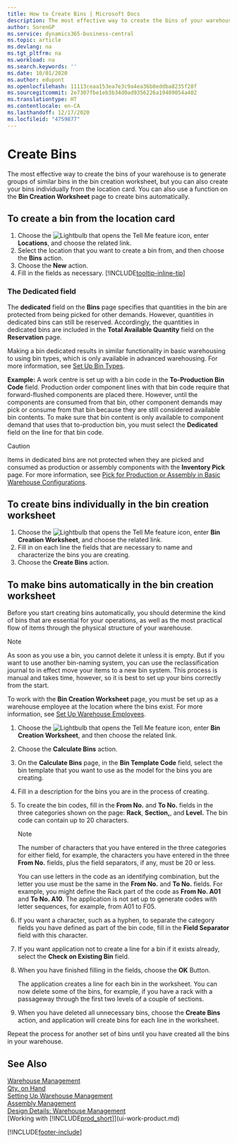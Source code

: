 ```yaml
---
title: How to Create Bins | Microsoft Docs
description: The most effective way to create the bins of your warehouse is to generate groups of similar bins in the bin creation worksheet, but you can also create your bins individually.
author: SorenGP
ms.service: dynamics365-business-central
ms.topic: article
ms.devlang: na
ms.tgt_pltfrm: na
ms.workload: na
ms.search.keywords: ''
ms.date: 10/01/2020
ms.author: edupont
ms.openlocfilehash: 11113ceaa153ea7e3c9a4ea36b8eddba8235f28f
ms.sourcegitcommit: 2e7307fbe1eb3b34d0ad9356226a19409054a402
ms.translationtype: HT
ms.contentlocale: en-CA
ms.lasthandoff: 12/17/2020
ms.locfileid: "4759877"
---
```

# <a name="create-bins"></a>Create Bins
The most effective way to create the bins of your warehouse is to generate groups of similar bins in the bin creation worksheet, but you can also create your bins individually from the location card. You can also use a function on the **Bin Creation Worksheet** page to create bins automatically.  

## <a name="to-create-a-bin-from-the-location-card"></a>To create a bin from the location card  
1.  Choose the ![Lightbulb that opens the Tell Me feature](media/ui-search/search_small.png "Tell me what you want to do") icon, enter **Locations**, and choose the related link.  
2.  Select the location that you want to create a bin from, and then choose the **Bins** action.  
3. Choose the **New** action.
4. Fill in the fields as necessary. [!INCLUDE[tooltip-inline-tip](includes/tooltip-inline-tip_md.md)]

### <a name="the-dedicated-field"></a>The Dedicated field
The **dedicated** field on the **Bins** page specifies that quantities in the bin are protected from being picked for other demands. However, quantities in dedicated bins can still be reserved. Accordingly, the quantities in dedicated bins are included in the **Total Available Quantity** field on the **Reservation** page.

Making a bin dedicated results in similar functionality in basic warehousing to using bin types, which is only available in advanced warehousing. For more information, see [Set Up Bin Types](warehouse-how-to-set-up-bin-types.md).

**Example:** A work centre is set up with a bin code in the **To-Production Bin Code** field. Production order component lines with that bin code require that forward-flushed components are placed there. However, until the components are consumed from that bin, other component demands may pick or consume from that bin because they are still considered available bin contents. To make sure that bin content is only available to component demand that uses that to-production bin, you must select the **Dedicated** field on the line for that bin code.

> [!Caution]
> Items in dedicated bins are not protected when they are picked and consumed as production or assembly components with the **Inventory Pick** page. For more information, see [Pick for Production or Assembly in Basic Warehouse Configurations](warehouse-how-to-pick-for-production.md).

## <a name="to-create-bins-individually-in-the-bin-creation-worksheet"></a>To create bins individually in the bin creation worksheet  
1.  Choose the ![Lightbulb that opens the Tell Me feature](media/ui-search/search_small.png "Tell me what you want to do") icon, enter **Bin Creation Worksheet**, and choose the related link.  
2.  Fill in on each line the fields that are necessary to name and characterize the bins you are creating.  
3.  Choose the **Create Bins** action.  

## <a name="to-make-bins-automatically-in-the-bin-creation-worksheet"></a>To make bins automatically in the bin creation worksheet  
Before you start creating bins automatically, you should determine the kind of bins that are essential for your operations, as well as the most practical flow of items through the physical structure of your warehouse.  

> [!NOTE]  
>  As soon as you use a bin, you cannot delete it unless it is empty. But if you want to use another bin-naming system, you can use the reclassification journal to in effect move your items to a new bin system. This process is manual and takes time, however, so it is best to set up your bins correctly from the start.  

To work with the **Bin Creation Worksheet** page, you must be set up as a warehouse employee at the location where the bins exist. For more information, see [Set Up Warehouse Employees](warehouse-how-to-set-up-warehouse-employees.md).    

1.  Choose the ![Lightbulb that opens the Tell Me feature](media/ui-search/search_small.png "Tell me what you want to do") icon, enter **Bin Creation Worksheet**, and then choose the related link.  
2.  Choose the **Calculate Bins** action.
3. On the **Calculate Bins** page, in the **Bin Template Code** field, select the bin template that you want to use as the model for the bins you are creating.
4.  Fill in a description for the bins you are in the process of creating.  
5.  To create the bin codes, fill in the **From No.** and **To No.** fields in the three categories shown on the page: **Rack**, **Section,**, and **Level.** The bin code can contain up to 20 characters.  

    > [!NOTE]  
    >  The number of characters that you have entered in the three categories for either field, for example, the characters you have entered in the three **From No.** fields, plus the field separators, if any, must be 20 or less.  

     You can use letters in the code as an identifying combination, but the letter you use must be the same in the **From No.** and **To No.** fields. For example, you might define the Rack part of the code as **From No. A01** and **To No. A10**. The application is not set up to generate codes with letter sequences, for example, from A01 to F05.  

6.  If you want a character, such as a hyphen, to separate the category fields you have defined as part of the bin code, fill in the **Field Separator** field with this character.  
7.  If you want application not to create a line for a bin if it exists already, select the **Check on Existing Bin** field.  
8. When you have finished filling in the fields, choose the **OK** Button.

    The application creates a line for each bin in the worksheet. You can now delete some of the bins, for example, if you have a rack with a passageway through the first two levels of a couple of sections.  

9. When you have deleted all unnecessary bins, choose the **Create Bins** action, and application will create bins for each line in the worksheet.  

Repeat the process for another set of bins until you have created all the bins in your warehouse.  

## <a name="see-also"></a>See Also  
[Warehouse Management](warehouse-manage-warehouse.md)  
[Qty. on Hand](inventory-manage-inventory.md)  
[Setting Up Warehouse Management](warehouse-setup-warehouse.md)     
[Assembly Management](assembly-assemble-items.md)    
[Design Details: Warehouse Management](design-details-warehouse-management.md)  
[Working with [!INCLUDE[prod_short](includes/prod_short.md)]](ui-work-product.md)


[!INCLUDE[footer-include](includes/footer-banner.md)]